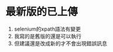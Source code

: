 <h1>最新版的已上傳</h1>
<ol>
<li>selenium的xpath語法有變更</li>
<li>我寫的是舊版的還是可以執行</li>
<li>但建議還是改成新的才不會出現錯誤訊息</li>
</ol>
